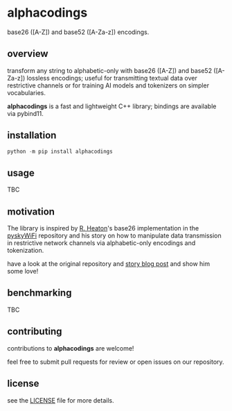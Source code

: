 # alphacodings

base26 ([A-Z]) and base52 ([A-Za-z]) encodings.

## overview

transform any string to alphabetic-only with base26 ([A-Z]) and base52 ([A-Za-z]) lossless encodings; useful for transmitting textual data over restrictive channels or for training AI models and tokenizers on simpler vocabularies.

**alphacodings** is a fast and lightweight C++ library; bindings are available via pybind11.

## installation

```python
python -m pip install alphacodings
```

## usage

TBC

## motivation

The library is inspired by [R. Heaton](https://github.com/robert)'s base26 implementation in the [pyskyWiFi](https://github.com/robert/PySkyWiFi) repository and his story on how to manipulate data transmission in restrictive network channels via alphabetic-only encodings and tokenization.

have a look at the original repository and [story blog post](https://robertheaton.com/pyskywifi) and show him some love!

## benchmarking

TBC <!-- HTML string of almost 2.5M characters -->

## contributing

contributions to **alphacodings** are welcome!

feel free to submit pull requests for review or open issues on our repository.

## license

see the [LICENSE](LICENSE) file for more details.
